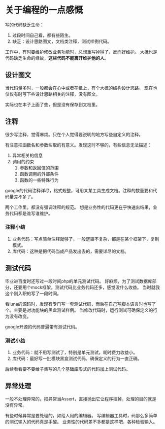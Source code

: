 ﻿# 关于编程的一点感慨
写的代码缺乏生命：
1. 过段时间自己看，都有些陌生。
2. 缺乏：设计思路图文，文档类注释，测试样例代码。

工作中，有时要维护修改业务功能时，总想重写掉得了，反而好维护。
大抵也是代码缺乏生命的缘故，**这些代码不能离开维护他的人**。

## 设计图文
当代码量多时，一般都会在心中或者在纸上，有个大概的结构设计思路。
现在也仅仅有时写下些设计思路相关的注释，没有图文。

实际也在本子上画了些，但是没有保存到文档里。

## 注释
很少写注释，觉得麻烦。只在个人觉得要说明的地方写些自定义的注释。

有注意把函数名和参数名取的有意义。发现这时不够的，有些信息无法描述：
1. 异常相关的信息
2. 调用的约束
    1. 参数和返回值的范围
    2. 函数调用的外部条件
    3. 函数的一些特殊行为

google的代码注释详尽，格式规整，可用某某工具生成文档。注释的数量要和代码量差不多了。

两个工作里，都没有强调注释的规范。
想是业务性的代码更在乎快速出结果，业务代码都是谁写谁维护。

### 注释小结
1. 业务代码：写点简单注释就够了。一般逻辑不复杂，都是在某个框架下，复制模式。
2. 库代码：这种是把代码当成产品发出去的，需要详尽的文档。

## 测试代码
毕业进百度时还写过一段时间php的单元测试代码。
好麻烦，为了测试数据库部分，还要用个mock框架。测试代码比业务代码还多，感觉没什么收益。
当时就我这个刚入职的写了一段时间。

看luna的源码时，发现有专门写一套测试代码，而后在自己写脚本语言时也写了个。主要是对功能块的黑盒测试样例。
当修改代码时，运行测试可确保定义的行为没有改变。

google开源的代码普遍带有测试代码。

### 测试小结
1. 业务代码：就不用写测试了，特别是单元测试，耗时费力收益小。
2. 库代码：最好写一批模块黑盒测试代码，确保定义的行为一直正确。

后续看看要不要给子集写的几个基础库形式的代码加上测试代码。

## 异常处理
一般不处理异常的，把异常当Assert，直接抛出它让程序挂掉，处理的目的就是没有异常。

有些时候异常是要处理的，如给人用的编辑器。
写编辑器工具时，码那么多简单的测试输入的代码真是手酸。
业务性的代码差不多都是这样吧，各种检验输入。